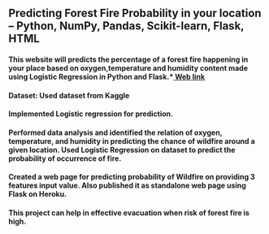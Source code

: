 ## Predicting Forest Fire Probability in your location – Python, NumPy, Pandas, Scikit-learn, Flask, HTML 


#### This website will predicts the percentage of a forest fire happening in your place based on oxygen,temperature and humidity content made using Logistic Regression in Python and Flask.*[ Web link ](https://predictforestfire.herokuapp.com/) 

#### Dataset: Used dataset from Kaggle 

#### Implemented Logistic regression for prediction. 
#### Performed data analysis and identified the relation of oxygen, temperature, and humidity in predicting the chance of wildfire around a given location. Used Logistic Regression on dataset to predict the probability of occurrence of fire.
#### Created a web page for predicting probability of Wildfire on providing 3 features input value. Also published it as standalone web page using Flask on Heroku.

#### This project can help in effective evacuation when risk of forest fire is high.
